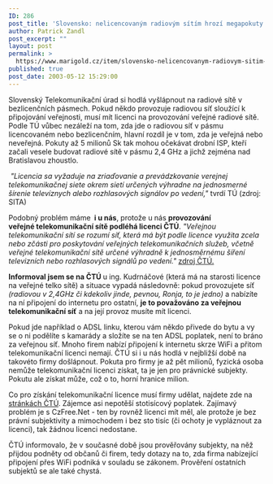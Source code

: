 ```yaml
---
ID: 286
post_title: 'Slovensko: nelicencovaným radiovým sítím hrozí megapokuty. ČTÚ: u&nbsp;nás taky!'
author: Patrick Zandl
post_excerpt: ""
layout: post
permalink: >
  https://www.marigold.cz/item/slovensko-nelicencovanym-radiovym-sitim-hrozi-megapokuty-ctu-u-nas-taky
published: true
post_date: 2003-05-12 15:29:00
---
```

<P>Slovenský Telekomunikační úrad si hodlá vyšlápnout na radiové sítě v bezlicenčních pásmech. Pokud někdo provozuje radiovou síť sloužící k připojování veřejnosti, musí mít licenci na provozování veřejné radiové sítě. Podle TÚ vůbec nezáleží na tom, zda jde o radiovou síť v pásmu licencovaném nebo bezlicenčním, hlavní rozdíl je v tom, zda je veřejná nebo neveřejná. Pokuty až 5 milionů Sk tak mohou očekávat drobní ISP, kteří začali vesele budovat radiové sítě v pásmu 2,4 GHz a jichž zejména nad Bratislavou zhoustlo. </P>
<P>&#160;<EM>"Licencia sa vyžaduje na zriaďovanie a prevádzkovanie verejnej telekomunikačnej siete okrem sietí určených výhradne na jednosmerné šírenie televíznych alebo rozhlasových signálov po vedení,"</EM> tvrdí TÚ (zdroj: SITA)</P>
<P>Podobný problém máme&#160;<STRONG> i u nás</STRONG>, protože u nás <STRONG>provozování veřejné&#160;telekomunikační sítě podléhá licenci ČTÚ</STRONG>. <EM>"Veřejnou telekomunikační sítí se rozumí síť, která má být podle licence využita zcela nebo zčásti pro poskytování veřejných telekomunikačních služeb, včetně veřejné telekomunikační sítě určené výhradně k jednosměrnému šíření televizních nebo rozhlasových signálů po vedení."</EM> <A href="http://www.ctu.cz/art.php?iArt=114">zdroj ČTÚ.</A> </P>
<P><STRONG>Informoval jsem se na ČTÚ </STRONG>u ing. Kudrnáčové (která má na starosti licence na veřejné telko sítě) a situace vypadá následovně: pokud provozujete síť <EM>(radiovou v 2,4GHz či kdekoliv jinde, pevnou, Ronja, to je jedno)</EM> a nabízíte na ní připojení do internetu pro ostatní, <STRONG>je to považováno za veřejnou telekomunikační síť</STRONG> a na její provoz musíte mít licenci. </P>
<P>Pokud jde například o ADSL linku, kterou vám někdo přivede do bytu a vy se o ni podělíte s kamarády a složíte se na ten ADSL poplatek, není to bráno za veřejnou síť. Mnoho firem nabízí připojení k internetu skrze WiFi a přitom telekomunikační licenci nemají. ČTÚ si i u nás hodlá v nejbližší době na takovéto firmy došlápnout. Pokuta pro firmy je až pět milionů, fyzická osoba nemůže telekomunikační licenci získat, ta je jen pro právnické subjekty. Pokutu ale získat může, což o to, horní hranice milion. </P>
<P>Co pro získání telekomunikační licence musí firmy udělat, najdete zde na <A href="http://www.ctu.cz/art.php?iArt=114" target=_blank>stránkách ČTÚ</A>. Zájemce asi nepotěší stotisícový poplatek. Zajímavý problém je s CzFree.Net - ten by rovněž licenci mít měl, ale protože je bez právní subjektivity a mimochodem i bez sto tisíc (či ochoty je vypláznout za licenci), tak žádnou licenci nedostane. </P>
<P>ČTÚ informovalo, že v současné době jsou prověřovány subjekty, na něž přijdou podněty od občanů či firem, tedy dotazy na to, zda firma nabízející připojení přes WiFi podniká v souladu se zákonem. Prověření ostatních subjektů se ale také chystá. </P>